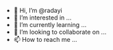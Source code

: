 - 👋 Hi, I’m @radayi
- 👀 I’m interested in ...
- 🌱 I’m currently learning ...
- 💞️ I’m looking to collaborate on ...
- 📫 How to reach me ...
<!--- ✨ Learn more about me on <a href = "https://flow.page/richard_adayi">@richard_adayi</a> --->

<!---
radayi/radayi is a ✨ special ✨ repository because its `README.md` (this file) appears on your GitHub profile.
You can click the Preview link to take a look at your changes.
--->
